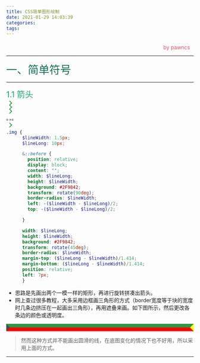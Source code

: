 ```yaml
---
title: CSS简单图形绘制
date: 2021-01-29 14:03:39
categories:
tags:
---
```

<style>
.title1{
    font-size:36px;
    color:#e7767f;
    /* 桃红 */

}
.title2{
    font-size:29px;
    color:#176f58;
    /* 祖母绿 */
}
.title3{
    font-size:22px;
    color:#21a675;
    /* 石绿 */
}
.title4{
    font-size:15px;
    color:#a8cd34;
    /* 柳绿 */
}
.name{

    margin-left: auto;
    text-align: right;
    color: #d05667;
    margin-right: 10px;
    margin-top: 20px;
    /*海棠红*/
}

.example1-1 {
  width: 10px;
  height: 1.5px;
  background: #2F9842;
  transform: rotate(45deg);
  border-radius: 1.5px;
  margin-top: 6.0113154173px;
  margin-bottom:9.5px;
  position: relative;
  left: 7px;
}
.example1-1::before {
  position: relative;
  display: block;
  content: "";
  width: 10px;
  height: 1.5px;
  background: #2F9842;
  transform: rotate(90deg);
  border-radius: 1.5px;
  left: 4.25px;
  top: 4.25px;
}
.example1-1-2{
    border: 10px solid;
  border-top-color: #2F9842;
  border-left-color: #4A4A4A;
  border-right-color: yellow;
  border-bottom-color: red;
}

</style>

<!-- ~~~
制表符
┏ ┳ ┓ ━ ╔ ╦ ╗ ═ ╒ ╤ ╕ 
┣ ╋ ┫ ┃ ╠ ╬ ╣ ║ ╞ ╪ ╡
┗ ┻ ┛   ╚ ╩ ╝   ╘ ╧ ╛

 ╱╲      ┄ ┄  ┅ ┅
╱╱╲╲
╲╲╱╱
 ╲╱      ┆ ┆  ┇ ┇ 
~~~ -->

<div class="name">by pawncs</div>

-----
<div class="title2">一、简单符号</div>

-----
<div class="title3">1.1 箭头</div>

<div class="example1-1"></div>
<div class="example1-1"></div>
<div class="example1-1"></div>
<div >。，。</div>
<div class="example1-1"></div>


~~~scss
.img {
      $lineWidth: 1.5px;
      $lineLong: 10px;

      &::before {
        position: relative;
        display: block;
        content: "";
        width: $lineLong;
        height: $lineWidth;
        background: #2F9842;
        transform: rotate(90deg);
        border-radius: $lineWidth;
        left: -($lineWidth - $lineLong)/2;
        top: -($lineWidth - $lineLong)/2;

      }

      width: $lineLong;
      height: $lineWidth;
      background: #2F9842;
      transform: rotate(45deg);
      border-radius: $lineWidth;
      margin-top: ($lineLong - $lineWidth)/1.414;
      margin-bottom: ($lineLong - $lineWidth)/1.414;
      position: relative;
      left: 7px;
      }
~~~

+ 思路是先画出两个一模一样的矩形，再进行旋转拼凑出箭头。
+ 网上查过很多教程，大多采用边框画三角形的方式（border宽度等于块的宽度时几条边挤压在一起画出三角形），再用遮叠来画。如下图所示，然后更改各条边的颜色或透明度。
  
<div class="example1-1-2"></div>

>然而这种方式并不能画出圆滑的线，在底图变化的情况下也不好用，所以采用上面的方式。

-----